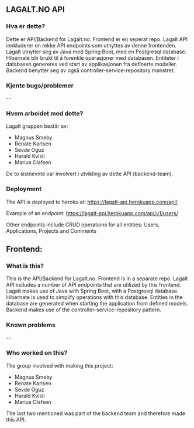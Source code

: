 ## LAGALT.NO API

### Hva er dette?

Dette er API/Backend for Lagalt.no. Frontend er en seperat repo.
Lagalt API innkluderer en rekke API endpoints som utnyttes av denne frontenden.
Lagalt utnytter seg av Java med Spring Boot, med en Postgresql database. Hibernate
blir brukt til å forenkle operasjoner med databasen. Entiteter i databasen genereres
ved start av applikasjonen fra definerte modeller. Backend benytter seg av også
controller-service-repository mønstret. 

### Kjente bugs/problemer
--

### Hvem arbeidet med dette?

Lagalt gruppen består av:
- Magnus Smeby
- Renate Karlsen
- Sevde Oguz
- Harald Kvisli
- Marius Olafsen

De to sistnevnte var involvert i utvikling av dette API (backend-team).

### Deployment

The API is deployed to heroku at: 
https://lagalt-api.herokuapp.com/api/

Example of an endpoint: https://lagalt-api.herokuapp.com/api/v1/users/

Other endpoints include CRUD operations for all entities:
Users, Applications, Projects and Comments

Frontend: 
---

### What is this?

This is the API/Backend for Lagalt.no. Frontend is in a separate repo.
Lagalt API includes a number of API endpoints that are utilized  by this frontend.
Lagalt makes use of Java with Spring Boot, with a Postgresql database. Hibernate
is used to simplify operations with this database. Entities in the database are generated
when starting the application from defined models. Backend makes use of the
controller-service-repository pattern.

### Known problems
--

### Who worked on this?

The group involved with making this project:
- Magnus Smeby
- Renate Karlsen
- Sevde Oguz
- Harald Kvisli
- Marius Olafsen

The last two mentioned was part of the backend team and therefore made this API.
